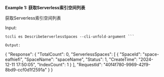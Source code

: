 **Example 1: 获取Serverless索引空间列表**

获取Serverless索引空间列表

Input: 

```
tccli es DescribeServerlessSpaces --cli-unfold-argument ```

Output: 
```
{
    "Response": {
        "TotalCount": 0,
        "ServerlessSpaces": [
            {
                "SpaceId": "space-eafhiefi",
                "SpaceName": "spaceName",
                "Status": 1,
                "CreateTime": "2024-12-11 17:50:05",
                "IndexCount": 1
            }
        ],
        "RequestId": "40f4f780-9969-42f9-8bd9-ccf0d1f2591a"
    }
}
```

